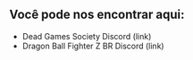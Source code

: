 <!-- TITLE: Quem Somos -->
<!-- SUBTITLE: Olá, nós somos um grupinho de entusiastas de Fighting Games no geral. Decidimos fazer esse wiki porque informações de combos, técnicas e coisas do tipo andam bastante dificil de se encontrar num único lugar, e acabam se perdendo ao longo do tempo.-->

## Você pode nos encontrar aqui:
* Dead Games Society Discord (link)
* Dragon Ball Fighter Z BR Discord (link)